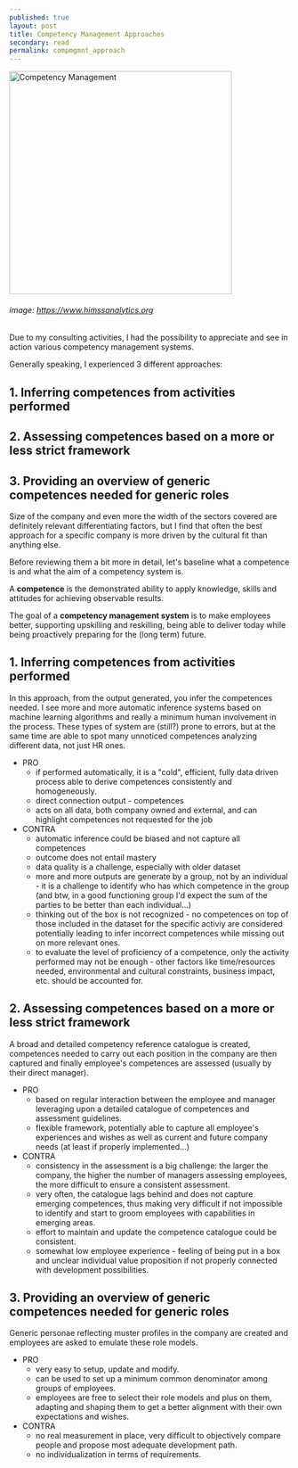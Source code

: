 ```yaml
---
published: true
layout: post
title: Competency Management Approaches
secondary: read
permalink: compmgmnt_approach
---
```


<img src="https://www.himssanalytics.org/sites/himssanalytics/files/styles/news_detail/public/recipe-for-healthcare-analytics-ingredient-4-analytics-competency.png?" alt="Competency Management" width="400"/>

###### image: https://www.himssanalytics.org


Due to my consulting activities, I had the possibility to appreciate and see in action various competency management systems.

Generally speaking, I experienced 3 different approaches:

## 1. Inferring competences from activities performed
## 2. Assessing competences based on a more or less strict framework
## 3. Providing an overview of generic competences needed for generic roles

Size of the company and even more the width of the sectors covered are definitely relevant differentiating factors, but I find that often the best approach for a specific company is more driven by the cultural fit than anything else.

Before reviewing them a bit more in detail, let's baseline what a competence is and what the aim of a competency system is. 

A **competence** is the demonstrated ability to apply knowledge, skills and attitudes for achieving observable results.

The goal of a **competency management system** is to make employees better, supporting upskilling and reskilling, being able to deliver today while being proactively preparing for the (long term) future.


## 1. Inferring competences from activities performed
In this approach, from the output generated, you infer the competences needed.
I see more and more automatic inference systems based on machine learning algorithms and really a minimum human involvement in the process. These types of system are (still?) prone to errors, but at the same time are able to spot many unnoticed competences analyzing different data, not just HR ones.  

- PRO
    - if performed automatically, it is a "cold", efficient, fully data driven process able to derive competences consistently and homogeneously.
    - direct connection output - competences
    - acts on all data, both company owned and external, and can highlight competences not requested for the job
- CONTRA
    - automatic inference could be biased and not capture all competences
    - outcome does not entail mastery
    - data quality is a challenge, especially with older dataset
    - more and more outputs are generate by a group, not by an individual - it is a challenge to identify who has which competence in the group (and btw, in a good functioning group I'd expect the sum of the parties to be better than each individual...)
    - thinking out of the box is not recognized - no competences on top of those included in the dataset for the specific activiy are considered potentially leading to infer incorrect competences while missing out on more relevant ones.
    - to evaluate the level of proficiency of a competence, only the activity performed may not be enough - other factors like time/resources needed, environmental and cultural constraints, business impact, etc. should be accounted for.

## 2. Assessing competences based on a more or less strict framework
A broad and detailed competency reference catalogue is created, competences needed to carry out each position in the company are then captured and finally employee's competences are assessed (usually by their direct manager). 

- PRO
    - based on regular interaction between the employee and manager leveraging upon a detailed catalogue of competences and assessment guidelines.
    - flexible framework, potentially able to capture all employee's experiences and wishes as well as current and future company needs (at least if properly implemented...)
- CONTRA
    - consistency in the assessment is a big challenge: the larger the company, the higher the number of managers assessing employees, the more difficult to ensure a consistent assessment.
    - very often, the catalogue lags behind and does not capture emerging competences, thus making very difficult if not impossible to identify and start to groom employees with capabilities in emerging areas.
    - effort to maintain and update the competence catalogue could be consistent.
    - somewhat low employee experience - feeling of being put in a box and unclear individual value proposition if not properly connected with development possibilities.

## 3. Providing an overview of generic competences needed for generic roles
Generic personae reflecting muster profiles in the company are created and employees are asked to emulate these role models.

- PRO
    - very easy to setup, update and modify.
    - can be used to set up a minimum common denominator among groups of employees.
    - employees are free to select their role models and plus on them, adapting and shaping them to get a better alignment with their own expectations and wishes. 
- CONTRA
    - no real measurement in place, very difficult to objectively compare people and propose most adequate development path.
    - no individualization in terms of requirements.
